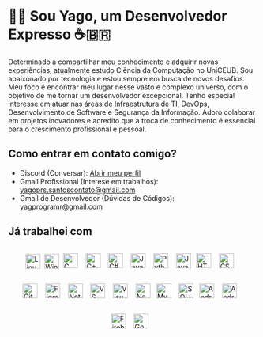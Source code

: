 <!--
Olá! Se você está lendo isso, provavelmente teve algum tipo de interesse em meu perfil.
Sinta-se à vontade para usar este código e criar o seu próprio perfil!
A única coisa que peço é que deixe o link para este repositório no seu perfil.
(E claro, substitua as informações com as suas)

ATENÇÃO: Para que este arquivo funcione, você precisa renomeá-lo para "README.md", sem as aspas.
Escolha entre as opções de idioma disponíveis e renomeie o arquivo de acordo. Por exemplo, se você
quiser usar o português, apague o arquivo "en-us.md" e renomeie este arquivo para "README.md".
Lembre-se também de deixar o arquivo README.md no diretório raiz do seu perfil juntamente com
a pasta assets para que o GitHub possa reconhecê-lo.

Se tiver alguma dúvida, pode me contatar no Discord, sem problemas.
-->

# 👨‍💻 Sou Yago, um Desenvolvedor Expresso ☕🇧🇷

<!-- Texto de introdução do seu perfil -->
<!-- Aqui, eu recomendo que você faça um texto curto, mas que seja o suficiente para que as pessoas
 saibam quem você é. Especificamente este README.md, eu tentei fazer mais focado em quem eu sou e
  no que eu faço de forma minimamente profissional e pessoal, mas faça como preferir-->

Determinado a compartilhar meu conhecimento e adquirir novas experiências, atualmente estudo Ciência da Computação no UniCEUB. Sou apaixonado por tecnologia e estou sempre em busca de novos desafios. Meu foco é encontrar meu lugar nesse vasto e complexo universo, com o objetivo de me tornar um desenvolvedor excepcional. Tenho especial interesse em atuar nas áreas de Infraestrutura de TI, DevOps, Desenvolvimento de Software e Segurança da Informação. Adoro colaborar em projetos inovadores e acredito que a troca de conhecimento é essencial para o crescimento profissional e pessoal.

<!-- Seção de links para redes sociais ou contato -->
<!-- Recomendo que coloque links para redes sociais ou contatos que você deseja compartilhar. Você pode  usar ícones de redes sociais ou apenas texto, como eu fiz. No entanto, tente utilizar redes sociais específicas para desenvolvedores, como o LinkedIn, ou redes sociais que você utiliza para fins profissionais. -->

## Como entrar em contato comigo?

<!-- Meu discord, por exemplo, é uma forma de contato que eu uso para fins tanto profissionais quanto pessoais, então eu coloquei ele aqui. -->

- Discord (Conversar): [Abrir meu perfil](https://discordapp.com/users/405423872754712586)
- Gmail Profissional (Interese em trabalhos): [yagoprs.santoscontato@gmail.com](mailto:yagoprs.santoscontato@gmail.com)
- Gmail de Desenvolvedor (Dúvidas de Códigos): [yagprogramr@gmail.com](mailto:yagprogramr@gmail.com)

<!-- Seção de Habilidades -->

## Já trabalhei com

<!-- Lembre-se! Fique atento com o espaçamento e com o tamanho das imagens. Se você colocar muitas imagens ou deixar o tamanho disregulado, o layout do seu perfil pode quebrar. -->
<div style="display: flex; flex-wrap: wrap; justify-content: center; align-items: center;">
  <!-- Sistemas Operacionais -->
  <img src="https://cdn.jsdelivr.net/gh/devicons/devicon/icons/linux/linux-original.svg" height="30" alt="Linux"> &nbsp;&nbsp;
  <img src="https://cdn.jsdelivr.net/gh/devicons/devicon/icons/windows8/windows8-original.svg" height="30" alt="Windows"> &nbsp;&nbsp;

  <!-- Linguagens de Programação -->

<img src="https://cdn.jsdelivr.net/gh/devicons/devicon/icons/c/c-original.svg" height="30" alt="C"> &nbsp;&nbsp;
<img src="https://cdn.jsdelivr.net/gh/devicons/devicon/icons/cplusplus/cplusplus-original.svg" height="30" alt="C++"> &nbsp;&nbsp;
<img src="https://cdn.jsdelivr.net/gh/devicons/devicon/icons/csharp/csharp-original.svg" height="30" alt="C#"> &nbsp;&nbsp;
<img src="https://cdn.jsdelivr.net/gh/devicons/devicon/icons/java/java-original.svg" height="30" alt="Java"> &nbsp;&nbsp;
<img src="https://cdn.jsdelivr.net/gh/devicons/devicon/icons/python/python-original.svg" height="30" alt="Python"> &nbsp;&nbsp;
<img src="https://cdn.jsdelivr.net/gh/devicons/devicon/icons/javascript/javascript-original.svg" height="30" alt="JavaScript"> &nbsp;&nbsp;

  <!-- Desenvolvimento Web -->

<img src="https://cdn.jsdelivr.net/gh/devicons/devicon/icons/html5/html5-original.svg" height="30" alt="HTML5"> &nbsp;&nbsp;
<img src="https://cdn.jsdelivr.net/gh/devicons/devicon/icons/css3/css3-original.svg" height="30" alt="CSS3"> &nbsp;&nbsp;

  <!-- Ferramentas e Outros -->

<img src="https://cdn.jsdelivr.net/gh/devicons/devicon/icons/git/git-original.svg" height="30" alt="Git"> &nbsp;&nbsp;
<img src="https://cdn.jsdelivr.net/gh/devicons/devicon/icons/figma/figma-original.svg" height="30" alt="Figma"> &nbsp;&nbsp;
<img src="https://cdn.jsdelivr.net/gh/devicons/devicon/icons/notion/notion-original.svg" height="30" alt="Notion"> &nbsp;&nbsp;
<img src="https://cdn.jsdelivr.net/gh/devicons/devicon/icons/vscode/vscode-original.svg" height="30" alt="VS Code"> &nbsp;&nbsp;
<img src="https://cdn.jsdelivr.net/gh/devicons/devicon/icons/visualstudio/visualstudio-plain.svg" height="30" alt="Visual Studio"> &nbsp;&nbsp;
<img src="https://cdn.jsdelivr.net/gh/devicons/devicon/icons/neovim/neovim-original.svg" height="30" alt="Neovim"> &nbsp;&nbsp;

  <!-- Banco de Dados -->

<img src="https://cdn.jsdelivr.net/gh/devicons/devicon/icons/mysql/mysql-original.svg" height="30" alt="MySQL"> &nbsp;&nbsp;
<img src="https://cdn.jsdelivr.net/gh/devicons/devicon/icons/sqlite/sqlite-original.svg" height="30" alt="SQLite"> &nbsp;&nbsp;

  <!-- Desenvolvimento Mobile -->

<img src="https://cdn.jsdelivr.net/gh/devicons/devicon/icons/android/android-original.svg" height="30" alt="Android"> &nbsp;&nbsp;
<img src="https://cdn.jsdelivr.net/gh/devicons/devicon/icons/androidstudio/androidstudio-original.svg" height="30" alt="Android Studio"> &nbsp;&nbsp;

  <!-- Cloud e Outros -->

<img src="https://cdn.jsdelivr.net/gh/devicons/devicon/icons/firebase/firebase-plain.svg" height="30" alt="Firebase"> &nbsp;&nbsp;
<img src="https://cdn.jsdelivr.net/gh/devicons/devicon/icons/googlecloud/googlecloud-original.svg" height="30" alt="Google Cloud"> &nbsp;&nbsp;

</div>

<!--
Bom, é isso! Espero que você tenha gostado do meu perfil e que tenha conseguido criar o
seu próprio perfil. Recomendo seriamente que você não copie o meu código, fazer o seu
próprio código é uma ótima forma de aprender e de sentir orgulho do seu trabalho.

Especificamente este README.md teve direta influência do perfil do [arthurspk](https://github.com/arthurspk/arthurspk), que me ajudou a criar o meu próprio perfil. Se você gostou do meu perfil, recomendo que você dê uma olhada no perfil dele, é muito bom!

Mas se você insistir em utilizar, não tem problema, eu não vou te impedir. Só peço que
você deixe o link para este repositório no seu perfil, é o mínimo que você pode fazer,
não é mesmo? ;)
-->
